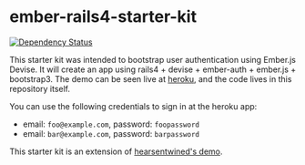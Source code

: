 # ember-rails4-starter-kit

[![Dependency Status](https://gemnasium.com/heartsentwined/ember-auth-rails-demo.png)](https://gemnasium.com/heartsentwined/ember-auth-rails-demo)

This starter kit was intended to bootstrap user authentication using Ember.js Devise. It will create an app using rails4 + devise + ember-auth + ember.js + bootstrap3.
The demo can be seen live at [heroku](http://emberrails4starterkit.herokuapp.com/),
and the code lives in this repository itself.

You can use the following credentials to sign in at the heroku app:
* email: `foo@example.com`, password: `foopassword`
* email: `bar@example.com`, password: `barpassword`

This starter kit is an extension of [hearsentwined's demo](https://github.com/heartsentwined/ember-auth-rails-demo).
